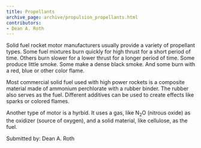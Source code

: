 ```yaml
---
title: Propellants
archive_page: archive/propulsion_propellants.html
contributors:
- Dean A. Roth
---
```

Solid fuel rocket motor manufacturers usually provide a variety of propellant types.
Some fuel mixtures burn quickly for high thrust for a short period of time.
Others burn slower for a lower thrust for a longer period of time.
Some produce little smoke.
Some make a dense black smoke.
And some burn with a red, blue or other color flame.

Most commercial solid fuel used with high power rockets is a composite material made of ammonium perchlorate with a rubber binder.
The rubber also serves as the fuel.
Different additives can be used to create effects like sparks or colored flames.

Another type of motor is a hyrbid.
It uses a gas, like N<sub>2</sub>O (nitrous oxide) as the oxidizer (source of oxygen), and a solid material, like cellulose, as the fuel.

Submitted by: Dean A. Roth

